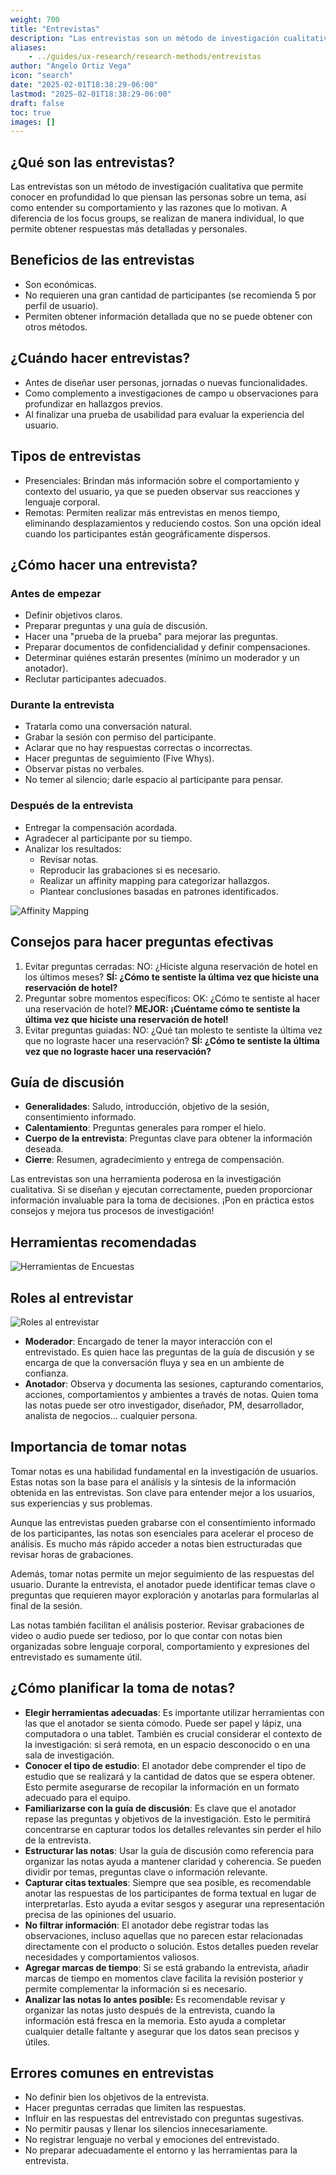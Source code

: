 ```yaml
---
weight: 700
title: "Entrevistas"
description: "Las entrevistas son un método de investigación cualitativa que permite conocer en profundidad lo que piensan las personas sobre un tema, así como entender su comportamiento y las razones que lo motivan."
aliases:
    - ../guides/ux-research/research-methods/entrevistas
author: "Angelo Ortiz Vega"
icon: "search"
date: "2025-02-01T18:38:29-06:00"
lastmod: "2025-02-01T18:38:29-06:00"
draft: false
toc: true
images: []
---
```



## ¿Qué son las entrevistas?

Las entrevistas son un método de investigación cualitativa que permite conocer en profundidad lo que piensan las personas sobre un tema, así como entender su comportamiento y las razones que lo motivan. A diferencia de los focus groups, se realizan de manera individual, lo que permite obtener respuestas más detalladas y personales.

## Beneficios de las entrevistas

- Son económicas.
- No requieren una gran cantidad de participantes (se recomienda 5 por perfil de usuario).
- Permiten obtener información detallada que no se puede obtener con otros métodos.

## ¿Cuándo hacer entrevistas?

- Antes de diseñar user personas, jornadas o nuevas funcionalidades.
- Como complemento a investigaciones de campo u observaciones para profundizar en hallazgos previos.
- Al finalizar una prueba de usabilidad para evaluar la experiencia del usuario.

## Tipos de entrevistas

- Presenciales: Brindan más información sobre el comportamiento y contexto del usuario, ya que se pueden observar sus reacciones y lenguaje corporal.
- Remotas: Permiten realizar más entrevistas en menos tiempo, eliminando desplazamientos y reduciendo costos. Son una opción ideal cuando los participantes están geográficamente dispersos.

## ¿Cómo hacer una entrevista?

### Antes de empezar

- Definir objetivos claros.
- Preparar preguntas y una guía de discusión.
- Hacer una "prueba de la prueba" para mejorar las preguntas.
- Preparar documentos de confidencialidad y definir compensaciones.
- Determinar quiénes estarán presentes (mínimo un moderador y un anotador).
- Reclutar participantes adecuados.

### Durante la entrevista

- Tratarla como una conversación natural.
- Grabar la sesión con permiso del participante.
- Aclarar que no hay respuestas correctas o incorrectas.
- Hacer preguntas de seguimiento (Five Whys).
- Observar pistas no verbales.
- No temer al silencio; darle espacio al participante para pensar.

### Después de la entrevista

- Entregar la compensación acordada.
- Agradecer al participante por su tiempo.
- Analizar los resultados:
  - Revisar notas.
  - Reproducir las grabaciones si es necesario.
  - Realizar un affinity mapping para categorizar hallazgos.
  - Plantear conclusiones basadas en patrones identificados.


![Affinity Mapping](https://res.cloudinary.com/dek4evg4t/image/upload/v1738465544/ux-arc/affinity-mapping.png)


## Consejos para hacer preguntas efectivas

1. Evitar preguntas cerradas: NO: ¿Hiciste alguna reservación de hotel en los últimos meses? **SÍ: ¿Cómo te sentiste la última vez que hiciste una reservación de hotel?** 
2. Preguntar sobre momentos específicos: OK: ¿Cómo te sentiste al hacer una reservación de hotel? **MEJOR: ¡Cuéntame cómo te sentiste la última vez que hiciste una reservación de hotel!**
3. Evitar preguntas guiadas: NO: ¿Qué tan molesto te sentiste la última vez que no lograste hacer una reservación? **SÍ: ¿Cómo te sentiste la última vez que no lograste hacer una reservación?**


## Guía de discusión

- **Generalidades**: Saludo, introducción, objetivo de la sesión, consentimiento informado.
- **Calentamiento**: Preguntas generales para romper el hielo.
- **Cuerpo de la entrevista**: Preguntas clave para obtener la información deseada.
- **Cierre**: Resumen, agradecimiento y entrega de compensación.

Las entrevistas son una herramienta poderosa en la investigación cualitativa. Si se diseñan y ejecutan correctamente, pueden proporcionar información invaluable para la toma de decisiones. ¡Pon en práctica estos consejos y mejora tus procesos de investigación!


## Herramientas recomendadas

![Herramientas de Encuestas](https://res.cloudinary.com/dek4evg4t/image/upload/v1738464733/ux-arc/encuestas.png)

## Roles al entrevistar

![Roles al entrevistar](https://res.cloudinary.com/dek4evg4t/image/upload/v1738469726/ux-arc/roles-entrevista.png)

- **Moderador**: Encargado de tener la mayor interacción con el entrevistado. Es quien hace las preguntas de la guía de discusión y se encarga de que la conversación fluya y sea en un ambiente de confianza.
- **Anotador**: Observa y documenta las sesiones, capturando comentarios, acciones, comportamientos y ambientes a través de notas. Quien toma las notas puede ser otro investigador, diseñador, PM, desarrollador, analista de negocios... cualquier persona.


## Importancia de tomar notas

Tomar notas es una habilidad fundamental en la investigación de usuarios. Estas notas son la base para el análisis y la síntesis de la información obtenida en las entrevistas. Son clave para entender mejor a los usuarios, sus experiencias y sus problemas.

Aunque las entrevistas pueden grabarse con el consentimiento informado de los participantes, las notas son esenciales para acelerar el proceso de análisis. Es mucho más rápido acceder a notas bien estructuradas que revisar horas de grabaciones.

Además, tomar notas permite un mejor seguimiento de las respuestas del usuario. Durante la entrevista, el anotador puede identificar temas clave o preguntas que requieren mayor exploración y anotarlas para formularlas al final de la sesión.

Las notas también facilitan el análisis posterior. Revisar grabaciones de video o audio puede ser tedioso, por lo que contar con notas bien organizadas sobre lenguaje corporal, comportamiento y expresiones del entrevistado es sumamente útil.

## ¿Cómo planificar la toma de notas?

- **Elegir herramientas adecuadas**: Es importante utilizar herramientas con las que el anotador se sienta cómodo. Puede ser papel y lápiz, una computadora o una tablet. También es crucial considerar el contexto de la investigación: si será remota, en un espacio desconocido o en una sala de investigación.
- **Conocer el tipo de estudio**: El anotador debe comprender el tipo de estudio que se realizará y la cantidad de datos que se espera obtener. Esto permite asegurarse de recopilar la información en un formato adecuado para el equipo.
- **Familiarizarse con la guía de discusión**: Es clave que el anotador repase las preguntas y objetivos de la investigación. Esto le permitirá concentrarse en capturar todos los detalles relevantes sin perder el hilo de la entrevista.
- **Estructurar las notas**: Usar la guía de discusión como referencia para organizar las notas ayuda a mantener claridad y coherencia. Se pueden dividir por temas, preguntas clave o información relevante.
- **Capturar citas textuales**: Siempre que sea posible, es recomendable anotar las respuestas de los participantes de forma textual en lugar de interpretarlas. Esto ayuda a evitar sesgos y asegurar una representación precisa de las opiniones del usuario.
- **No filtrar información**: El anotador debe registrar todas las observaciones, incluso aquellas que no parecen estar relacionadas directamente con el producto o solución. Estos detalles pueden revelar necesidades y comportamientos valiosos.
- **Agregar marcas de tiempo**: Si se está grabando la entrevista, añadir marcas de tiempo en momentos clave facilita la revisión posterior y permite complementar la información si es necesario.
- **Analizar las notas lo antes posible:** Es recomendable revisar y organizar las notas justo después de la entrevista, cuando la información está fresca en la memoria. Esto ayuda a completar cualquier detalle faltante y asegurar que los datos sean precisos y útiles.

## Errores comunes en entrevistas

- No definir bien los objetivos de la entrevista.
- Hacer preguntas cerradas que limiten las respuestas.
- Influir en las respuestas del entrevistado con preguntas sugestivas.
- No permitir pausas y llenar los silencios innecesariamente.
- No registrar lenguaje no verbal y emociones del entrevistado.
- No preparar adecuadamente el entorno y las herramientas para la entrevista.